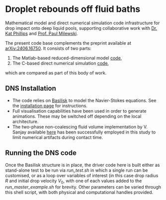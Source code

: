 # Droplet rebounds off fluid baths

Mathematical model and direct numerical simulation code infrastructure for drop impact onto deep liquid pools, supporting collaborative work with [Dr. Kat Phillips](https://warwick.ac.uk/fac/sci/camacs/people/phillips/) and [Prof. Paul Milewski](https://science.psu.edu/math/people/ppm5454).

The present code base complements the preprint available at [arXiv:2406.16750](https://arxiv.org/abs/2406.16750). It consists of two parts:
1. The Matlab-based reduced-dimensional model [code](https://github.com/rcsc-group/BouncingDropletsLiquid2D/tree/main/Model),
2. The C-based direct numerical simulation [code](https://github.com/rcsc-group/BouncingDropletsLiquid2D/tree/main/DNS),

which are compared as part of this body of work.

## DNS Installation
* The code relies on [Basilisk](<http://basilisk.fr/>) to model the Navier-Stokes equations. See the [installation page](<http://basilisk.fr/src/INSTALL>) for instructions. 
* Full visualisation capabilities have been used in order to generate animations. These may be switched off depending on the local architecture.
* The two-phase non-coalescing fluid volume implementation by V. Sanjay available [here](https://github.com/VatsalSy/Lifting-a-sessile-drop/blob/master/CaseI/two-phaseDOD.h) has been successfully employed in this study to limit numerical artifacts during contact time.

## Running the DNS code
Once the Basilisk structure is in place, the driver code here is built either as stand-alone test to be run via *run_test.sh* in which a single run can be customised, or as a loop over variables of interest (in this case drop radius $R$ and initial drop velocity $V_0$, with one of each values added to the *run_master_example.sh* for brevity. Other parameters can be varied through this shell script, with both physical and computational handles provided. 
